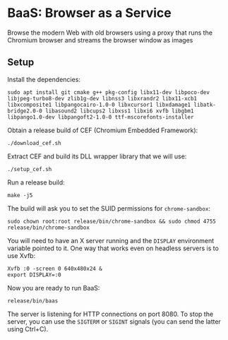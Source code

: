 # BaaS: Browser as a Service
Browse the modern Web with old browsers using a proxy that runs the Chromium browser and streams the browser window as images

## Setup

Install the dependencies:

```
sudo apt install git cmake g++ pkg-config libx11-dev libpoco-dev libjpeg-turbo8-dev zlib1g-dev libnss3 libxrandr2 libx11-xcb1 libxcomposite1 libpangocairo-1.0-0 libxcursor1 libxdamage1 libatk-bridge2.0-0 libasound2 libcups2 libxss1 libxi6 xvfb libgbm1 libpango1.0-dev libpangoft2-1.0-0 ttf-mscorefonts-installer
```

Obtain a release build of CEF (Chromium Embedded Framework):

```
./download_cef.sh
```

Extract CEF and build its DLL wrapper library that we will use:

```
./setup_cef.sh
```

Run a release build:

```
make -j5
```

The build will ask you to set the SUID permissions for `chrome-sandbox`:

```
sudo chown root:root release/bin/chrome-sandbox && sudo chmod 4755 release/bin/chrome-sandbox
```

You will need to have an X server running and the `DISPLAY` environment variable pointed to it. One way that works even on headless servers is to use Xvfb:

```
Xvfb :0 -screen 0 640x480x24 &
export DISPLAY=:0
```

Now you are ready to run BaaS:

```
release/bin/baas
```

The server is listening for HTTP connections on port 8080. To stop the server, you can use the `SIGTERM` or `SIGINT` signals (you can send the latter using Ctrl+C).
